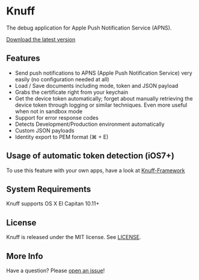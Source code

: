 # Knuff
The debug application for Apple Push Notification Service (APNS).

[Download the latest version](https://github.com/KnuffApp/APNS-Pusher/releases "Download") 

## Features
* Send push notifications to APNS (Apple Push Notification Service) very easily (no configuration needed at all)
* Load / Save documents including mode, token and JSON payload
* Grabs the certificate right from your keychain
* Get the device token automatically; forget about manually retrieving the device token through logging or similar techniques. Even more useful when not in sandbox mode
* Support for error response codes
* Detects Development/Production environment automatically
* Custom JSON payloads
* Identity export to PEM format (⌘ + E)

## Usage of automatic token detection (iOS7+)

To use this feature with your own apps, have a look at [Knuff-Framework](https://github.com/KnuffApp/Knuff-Framework)

## System Requirements

Knuff supports OS X El Capitan 10.11+

## License

Knuff is released under the MIT license. See
[LICENSE](https://github.com/KnuffApp/APNS-Pusher/blob/master/LICENSE).

## More Info

Have a question? Please [open an issue](https://github.com/KnuffApp/APNS-Pusher/issues/new)!

